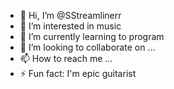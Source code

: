 - 👋 Hi, I’m @SStreamlinerr
- 👀 I’m interested in music
- 🌱 I’m currently learning to program
- 💞️ I’m looking to collaborate on ...
- 📫 How to reach me ...
- ⚡ Fun fact: I'm epic guitarist

<!---
SStreamlinerr/SStreamlinerr is a ✨ special ✨ repository because its `README.md` (this file) appears on your GitHub profile.
You can click the Preview link to take a look at your changes.
--->
